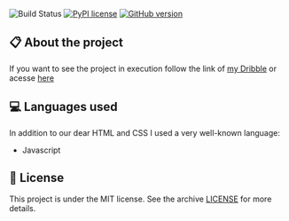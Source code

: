 ![Build Status](https://travis-ci.org/joemccann/dillinger.svg?branch=master) [![PyPI license](https://img.shields.io/pypi/l/ansicolortags.svg)](https://pypi.python.org/pypi/ansicolortags/) [![GitHub version](https://badge.fury.io/gh/Naereen%2FStrapDown.js.svg)](https://github.com/JhonyWalker-pixel/calculator-with-history)

## :clipboard: About the project

If you want to see the project in execution follow the link of [my Dribble](https://dribbble.com/JhonyWalker-pixel) or acesse [here](https://jhonywalker-pixel.github.io/calculator-with-history/)

## :computer: Languages used

In addition to our dear HTML and CSS I used a very well-known language:
* Javascript

## :book: License

This project is under the MIT license. See the archive [LICENSE](LICENSE.md) for more details.

